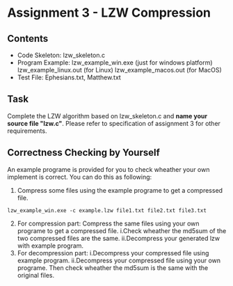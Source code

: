 # Assignment 3 - LZW Compression

## Contents
- Code Skeleton: lzw_skeleton.c
- Program Example: lzw_example_win.exe (just for windows platform)
  lzw_example_linux.out (for Linux)
  lzw_example_macos.out (for MacOS)
- Test File: Ephesians.txt, Matthew.txt

## Task

Complete the LZW algorithm based on lzw_skeleton.c and **name your source file "lzw.c"**. Please refer to specification of assignment 3 for other requirements.

## Correctness Checking by Yourself
An example programe is provided for you to check wheather your own implement is correct. You can do this as following:
1. Compress some files using the example programe to get a compressed file. 
```
lzw_example_win.exe -c example.lzw file1.txt file2.txt file3.txt
```
2. For compression part:
Compress the same files using your own programe to get a compressed file. 
i.Check wheather the md5sum of the two compressed files are the same.
ii.Decompress your generated lzw with example program.
3. For decompression part:
i.Decompress your compressed file using example program.
ii.Decompress your compressed file using your own programe. 
Then check wheather the md5sum is the same with the original files.




